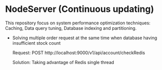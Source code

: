 # NodeServer (Continuous updating)
 This repository focus on system performance optimization techniques: Caching, Data query tuning, Database indexing and partitioning.


+ Solving multiple order request at the same time when database having insufficient stock count

    Request: POST http://localhost:9000/v1/api/account/checkRedis
    
    Solution: Taking advantage of Redis single thread

